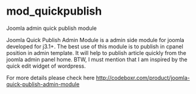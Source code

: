 mod_quickpublish
================

Joomla admin quick publish module

Joomla Quick Publish Admin Module is a admin side module for joomla developed for j3.1+. The best use of this module is to publish in cpanel position in admin template. It will help to publish article quickly from the joomla admin panel home. BTW, I must mention that I am inspired by the quick edit widget of wordpress. 


For more details please check here http://codeboxr.com/product/joomla-quick-publish-admin-module
